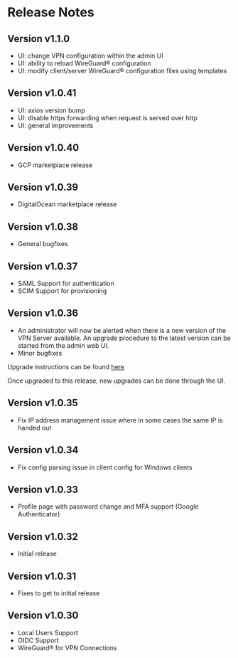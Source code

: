 # Release Notes

## Version v1.1.0
* UI: change VPN configuration within the admin UI
* UI: ability to reload WireGuard® configuration 
* UI: modify client/server WireGuard® configuration files using templates

## Version v1.0.41
* UI: axios version bump
* UI: disable https forwarding when request is served over http
* UI: general improvements

## Version v1.0.40
* GCP marketplace release

## Version v1.0.39
* DigitalOcean marketplace release

## Version v1.0.38
* General bugfixes

## Version v1.0.37
* SAML Support for authentication
* SCIM Support for provisioning

## Version v1.0.36
* An administrator will now be alerted when there is a new version of the VPN Server available. An upgrade procedure to the latest version can be started from the admin web UI. 
* Minor bugfixes

Upgrade instructions can be found [here](upgrade.md)

Once upgraded to this release, new upgrades can be done through the UI.

## Version v1.0.35
* Fix IP address management issue where in some cases the same IP is handed out

## Version v1.0.34
* Fix config parsing issue in client config for Windows clients

## Version v1.0.33

* Profile page with password change and MFA support (Google Authenticator)

## Version v1.0.32
* Initial release

## Version v1.0.31

* Fixes to get to initial release

## Version v1.0.30

* Local Users Support
* OIDC Support
* WireGuard® for VPN Connections
